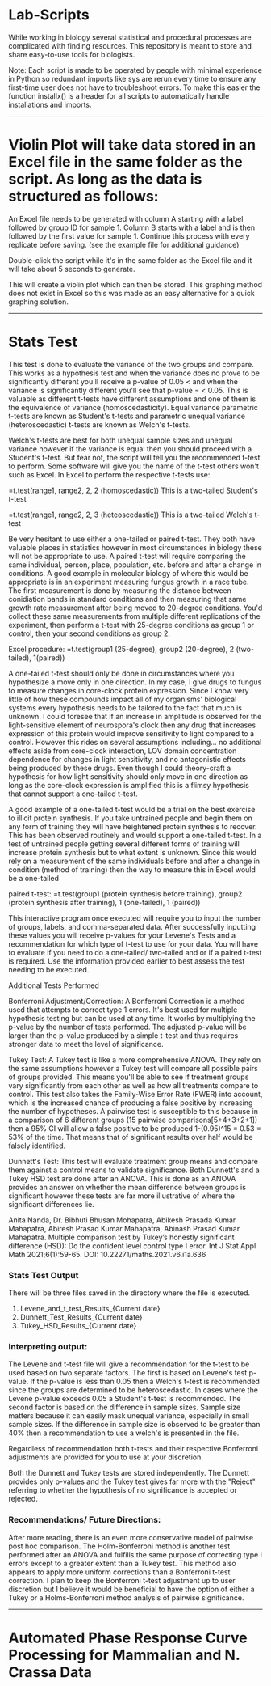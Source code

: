 # Lab-Scripts
While working in biology several statistical and procedural processes are complicated with finding resources. This repository is meant to store and share easy-to-use tools for biologists.

Note: Each script is made to be operated by people with minimal experience in Python so redundant imports like sys are rerun every time to ensure any first-time user does not have to troubleshoot errors. To make this easier the function installx() is a header for all scripts to automatically handle installations and imports.

-------------------------------------------------------------------------------------------------------------------------------------------------------------

# Violin Plot will take data stored in an Excel file in the same folder as the script. As long as the data is structured as follows:

An Excel file needs to be generated with column A starting with a label followed by group ID for sample 1. Column B starts with a label and is then followed by the first value for sample 1. Continue this process with every replicate before saving. (see the example file for additional guidance)

Double-click the script while it's in the same folder as the Excel file and it will take about 5 seconds to generate.

This will create a violin plot which can then be stored.
This graphing method does not exist in Excel so this was made as an easy alternative for a quick graphing solution.

-------------------------------------------------------------------------------------------------------------------------------------------------------------

# Stats Test

This test is done to evaluate the variance of the two groups and compare. This works as a hypothesis test and when the variance does no prove to be significantly different you'll receive a p-value of 0.05 < and when the variance is significantly different you'll see that p-value = < 0.05. This is valuable as different t-tests have different assumptions and one of them is the equivalence of variance (homoscedasticity). Equal variance parametric t-tests are known as Student's t-tests and parametric unequal variance (heteroscedastic) t-tests are known as Welch's t-tests.

Welch's t-tests are best for both unequal sample sizes and unequal variance however if the variance is equal then you should proceed with a Student's t-test. But fear not, the script will tell you the recommended t-test to perform. Some software will give you the name of the t-test others won't such as Excel. In Excel to perform the respective t-tests use:

  =t.test(range1, range2, 2, 2 (homoscedastic))
    This is a two-tailed Student's t-test

  =t.test(range1, range2, 2, 3 (heteoscedastic))
    This is a two-tailed Welch's t-test

Be very hesitant to use either a one-tailed or paired t-test. They both have valuable places in statistics however in most circumstances in biology these will not be appropriate to use. A paired t-test will require comparing the same individual, person, place, population, etc. before and after a change in conditions. A good example in molecular biology of where this would be appropriate is in an experiment measuring fungus growth in a race tube. The first measurement is done by measuring the distance between conidiation bands in standard conditions and then measuring that same growth rate measurement after being moved to 20-degree conditions. You'd collect these same measurements from multiple different replications of the experiment, then perform a t-test with 25-degree conditions as group 1 or control, then your second conditions as group 2.

Excel procedure:
  =t.test(group1 (25-degree), group2 (20-degree), 2 (two-tailed), 1(paired))

A one-tailed t-test should only be done in circumstances where you hypothesize a move only in one direction. In my case, I give drugs to fungus to measure changes in core-clock protein expression. Since I know very little of how these compounds impact all of my organisms' biological systems every hypothesis needs to be tailored to the fact that much is unknown. I could foresee that if an increase in amplitude is observed for the light-sensitive element of neurospora's clock then any drug that increases expression of this protein would improve sensitivity to light compared to a control. However this rides on several assumptions including... no additional effects aside from core-clock interaction, LOV domain concentration dependence for changes in light sensitivity, and no antagonistic effects being produced by these drugs. Even though I could theory-craft a hypothesis for how light sensitivity should only move in one direction as long as the core-clock expression is amplified this is a flimsy hypothesis that cannot support a one-tailed t-test. 

A good example of a one-tailed t-test would be a trial on the best exercise to illicit protein synthesis. If you take untrained people and begin them on any form of training they will have heightened protein synthesis to recover. This has been observed routinely and would support a one-tailed t-test. In a test of untrained people getting several different forms of training will increase protein synthesis but to what extent is unknown. Since this would rely on a measurement of the same individuals before and after a change in condition (method of training) then the way to measure this in Excel would be a one-tailed 

paired t-test:
  =t.test(group1 (protein synthesis before training), group2 (protein synthesis after training), 1 (one-tailed), 1 (paired))
  
This interactive program once executed will require you to input the number of groups, labels, and comma-separated data. After successfully inputting these values you will receive p-values for your Levene's Tests and a recommendation for which type of t-test to use for your data. You will have to evaluate if you need to do a one-tailed/ two-tailed and or if a paired t-test is required. Use the information provided earlier to best assess the test needing to be executed.

Additional Tests Performed

Bonferroni Adjustment/Correction: A Bonferroni Correction is a method used that attempts to correct type 1 errors. It's best used for multiple hypothesis testing but can be used at any time. It works by multiplying the p-value by the number of tests performed. The adjusted p-value will be larger than the p-value produced by a simple t-test and thus requires stronger data to meet the level of significance.

Tukey Test:
A Tukey test is like a more comprehensive ANOVA. They rely on the same assumptions however a Tukey test will compare all possible pairs of groups provided. This means you'll be able to see if treatment groups vary significantly from each other as well as how all treatments compare to control. This test also takes the Family-Wise Error Rate (FWER) into account, which is the increased chance of producing a false positive by increasing the number of hypotheses. A pairwise test is susceptible to this because in a comparison of 6 different groups (15 pairwise comparisons[5+4+3+2+1]) then a 95% CI will allow a false positive to be produced 1-(0.95)^15 = 0.53 = 53% of the time. That means that of significant results over half would be falsely identified.

Dunnett's Test:
This test will evaluate treatment group means and compare them against a control means to validate significance. Both Dunnett's and a Tukey HSD test are done after an ANOVA. This is done as an ANOVA provides an answer on whether the mean difference between groups is significant however these tests are far more illustrative of where the significant differences lie.

Anita Nanda, Dr. Bibhuti Bhusan Mohapatra, Abikesh Prasada Kumar Mahapatra, Abiresh Prasad Kumar Mahapatra, Abinash Prasad Kumar Mahapatra. Multiple comparison test by Tukey’s honestly significant difference (HSD): Do the confident level control type I error. Int J Stat Appl Math 2021;6(1):59-65. DOI: 10.22271/maths.2021.v6.i1a.636

### Stats Test Output

There will be three files saved in the directory where the file is executed.
  1. Levene_and_t_test_Results_{Current date}
  2. Dunnett_Test_Results_{Current date}
  3. Tukey_HSD_Results_{Current date}

### Interpreting output:

The Levene and t-test file will give a recommendation for the t-test to be used based on two separate factors. The first is based on Levene's test p-value. If the p-value is less than 0.05 then a Welch's t-test is recommended since the groups are determined to be heteroscedastic. In cases where the Levene p-value exceeds 0.05 a Student's t-test is recommended. The second factor is based on the difference in sample sizes. Sample size matters because it can easily mask unequal variance, especially in small sample sizes. If the difference in sample size is observed to be greater than 40% then a recommendation to use a welch's is presented in the file.

Regardless of recommendation both t-tests and their respective Bonferroni adjustments are provided for you to use at your discretion. 

Both the Dunnett and Tukey tests are stored independently. The Dunnett provides only p-values and the Tukey test gives far more with the "Reject" referring to whether the hypothesis of no significance is accepted or rejected. 

### Recommendations/ Future Directions:

After more reading, there is an even more conservative model of pairwise post hoc comparison. The Holm-Bonferroni method is another test performed after an ANOVA and fulfills the same purpose of correcting type I errors except to a greater extent than a Tukey test. This method also appears to apply more uniform corrections than a Bonferroni t-test correction. I plan to keep the Bonferroni t-test adjustment up to user discretion but I believe it would be beneficial to have the option of either a Tukey or a Holms-Bonferroni method analysis of pairwise significance. 

-------------------------------------------------------------------------------------------------------------------------------------------------------------

# Automated Phase Response Curve Processing for Mammalian and N. Crassa Data


